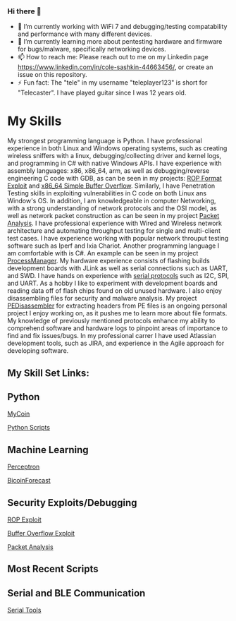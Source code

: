 ### Hi there 👋

- 🔭 I’m currently working with WiFi 7 and debugging/testing compatability and performance with many different devices. 
- 🌱 I’m currently learning more about pentesting hardware and firmware for bugs/malware, specifically networking devices.
- 📫 How to reach me: Please reach out to me on my Linkedin page https://www.linkedin.com/in/cole-sashkin-44663456/, or create an issue on this repository. 
- ⚡ Fun fact: The "tele" in my username "teleplayer123" is short for "Telecaster". I have played guitar since I was 12 years old.


# My Skills
My strongest programming language is Python. I have professional experience in both Linux and Windows operating systems,
such as creating wireless sniffers with a linux, debugging/collecting driver and kernel logs, and programming in C# with native Windows APIs.
I have experience with assembly languages: x86, x86_64, arm, as well as debugging/reverse engineering C code with GDB,
as can be seen in my projects: [ROP Format Exploit](https://github.com/teleplayer123/ROP-Format-Exploit)
and [x86_64 Simple Buffer Overflow](https://github.com/teleplayer123/x86_64-Simple-BOF).
Similarly, I have Penetration Testing skills in exploiting vulnerabilities in C code on both 
Linux ans Window's OS. In addition, I am knowledgeable in computer Networking, with a strong understanding of
network protocols and the OSI model, as well as network packet construction as can be seen in my 
project [Packet Analysis](https://github.com/teleplayer123/packet_analysis_v1.2). I have professional experience with Wired and 
Wireless network architecture and automating throughput testing for single and multi-client test cases. I have experience
working with popular network throuput testing software such as Iperf and Ixia Chariot. Another programming language I am 
comfortable with is C#. An example can be seen in my project [ProcessManager](https://github.com/teleplayer123/ProcessManager).
My hardware experience consists of flashing builds development boards with JLink as well as serial connections such as UART, and SWD. I have hands on
experience with [serial protocols](https://github.com/teleplayer123/SerialComTools) such as I2C, SPI, and UART. As a hobby I like to experiment
with development boards and reading data off of flash chips found on old unused hardware. I also enjoy disassembling files for security
and malware analysis. My project [PEDisassembler](https://github.com/teleplayer123/PE_Disassembler) for extracting headers from PE files is
an ongoing personal project I enjoy working on, as it pushes me to learn more about file formats.
My knowledge of previously mentioned protocols enhance my ability to comprehend software and 
hardware logs to pinpoint areas of importance to find and fix issues/bugs. In my professional carrer I have used Atlassian development tools,
such as JIRA, and experience in the Agile approach for developing software.

My Skill Set Links:
----
## Python
[MyCoin](https://github.com/teleplayer123/MyCoin)

[Python Scripts](https://github.com/teleplayer123/My_Codes)

## Machine Learning
[Perceptron](https://github.com/teleplayer123/Perceptron)

[BicoinForecast](https://github.com/teleplayer123/BitcoinForecast)

## Security Exploits/Debugging

[ROP Exploit](https://github.com/teleplayer123/ROP-Format-Exploit)

[Buffer Overflow Exploit](https://github.com/teleplayer123/x86_64-Simple-BOF)

[Packet Analysis](https://github.com/teleplayer123/packet_analysis_v1.2)

Most Recent Scripts
----

## Serial and BLE Communication
[Serial Tools](https://github.com/teleplayer123/SerialComTools)
